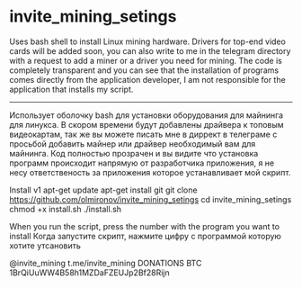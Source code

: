 # invite_mining_setings
Uses bash shell to install Linux mining hardware. Drivers for top-end video cards will be added soon, you can also write to me in the telegram directory
with a request to add a miner or a driver you need for mining. The code is completely transparent and you can see that the installation of programs comes directly
from the application developer, I am not responsible for the application that installs my script.

----------------------------------------------------------------------------------------------------------------------------------------------------------------------------------

Использует оболочку bash для установки оборудования для майнинга для линукса. В скором времени будут добавлены драйвера к топовым видеокартам, так же вы можете писать
мне в диррект в телеграме с просьбой добавить майнер или драйвер необходимый вам для майнинга.  Код полностью прозрачен и вы видите что установка программ происходит напрямую
от разработчика приложения, я не несу ответственость за приложения которое устанавливает мой скрипт. 


Install v1
apt-get update
apt-get install git
git clone https://github.com/olmironov/invite_mining_setings
cd invite_mining_setings
chmod +x install.sh
./install.sh

When you run the script, press the number with the program you want to install
Когда запустите скрипт, нажмите цифру с программой которую хотите утсановить


@invite_mining
t.me/invite_mining
DONATIONS BTC 1BrQiUuWW4B58h1MZDaFZEUJp2Bf28Rijn
